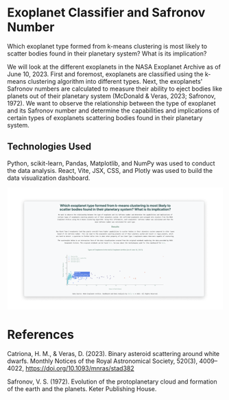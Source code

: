 # Exoplanet Classifier and Safronov Number
Which exoplanet type formed from k-means clustering is most likely to scatter bodies found in their planetary system? What is its implication?

We will look at the different exoplanets in the NASA Exoplanet Archive as of June 10, 2023. First and foremost, exoplanets are classified using the k-means clustering algorithm into different types. Next, the exoplanets' Safronov numbers are calculated to measure their ability to eject bodies like planets out of their planetary system (McDonald & Veras, 2023; Safronov, 1972). We want to observe the relationship between the type of exoplanet and its Safronov number and determine the capabilities and implications of certain types of exoplanets scattering bodies found in their planetary system. 

## Technologies Used
Python, scikit-learn, Pandas, Matplotlib, and NumPy was used to conduct the data analysis. React, Vite, JSX, CSS, and Plotly was used to build the data visualization dashboard.

![the dashboard for the data visualization](dashboard.png)

# References
Catriona, H. M., & Veras, D. (2023). Binary asteroid scattering around white dwarfs. Monthly Notices of the Royal Astronomical Society, 520(3), 4009–4022, https://doi.org/10.1093/mnras/stad382

Safronov, V. S. (1972). Evolution of the protoplanetary cloud and formation of the earth and the planets. Keter Publishing House.
